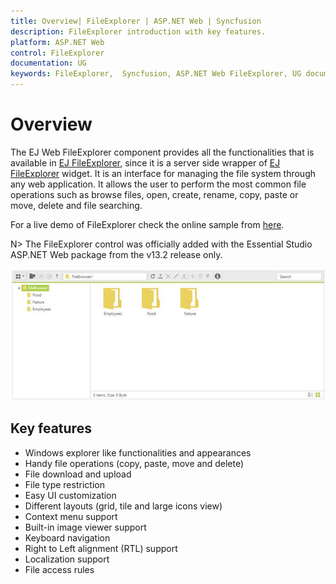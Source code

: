 ```yaml
---
title: Overview| FileExplorer | ASP.NET Web | Syncfusion
description: FileExplorer introduction with key features.
platform: ASP.NET Web
control: FileExplorer
documentation: UG
keywords: FileExplorer,  Syncfusion, ASP.NET Web FileExplorer, UG document, Overview
---
```

# Overview

The EJ Web FileExplorer component provides all the functionalities that is available in [EJ FileExplorer](http://help.syncfusion.com/js/fileexplorer/overview#), since it is a server side wrapper of [EJ FileExplorer](http://help.syncfusion.com/js/fileexplorer/overview#) widget. It is an interface for managing the file system through any web application. It allows the user to perform the most common file operations such as browse files, open, create, rename, copy, paste or move, delete and file searching.

For a live demo of FileExplorer check the online sample from [here](http://asp.syncfusion.com/demos/web/fileexplorer/defaultfunctionalities.aspx#).


N> The FileExplorer control was officially added with the Essential Studio ASP.NET Web package from the v13.2 release only.

![](Overview_images/Overview_img1.jpeg)

## Key features

* Windows explorer like functionalities and appearances
* Handy file operations (copy, paste, move and delete)
* File download and upload
* File type restriction
* Easy UI customization
* Different layouts (grid, tile and large icons view)
* Context menu support
* Built-in image viewer support
* Keyboard navigation
* Right to Left alignment (RTL) support
* Localization support
* File access rules
